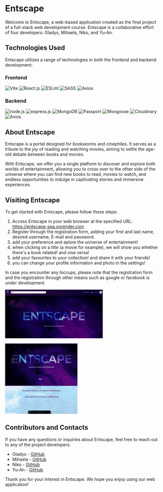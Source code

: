 # Entscape

Welcome to Entscape, a web-based application created as the final project of a full-stack web development course. Entscape is a collaborative effort of four developers: Gladys, Mihaela, Niko, and Yu-An.

## Technologies Used

Entscape utilizes a range of technologies in both the frontend and backend development:

### Frontend

![Vite](https://img.shields.io/badge/Vite-646CFF.svg?style=for-the-badge&logo=Vite&logoColor=white) ![React.js](https://img.shields.io/badge/React-61DAFB.svg?style=for-the-badge&logo=React&logoColor=black) ![ESLint](https://img.shields.io/badge/ESLint-4B32C3.svg?style=for-the-badge&logo=ESLint&logoColor=white) ![SASS](https://img.shields.io/badge/Sass-CC6699.svg?style=for-the-badge&logo=Sass&logoColor=white) ![Axios](https://img.shields.io/badge/Axios-5A29E4.svg?style=for-the-badge&logo=Axios&logoColor=white)

### Backend

![node.js](https://img.shields.io/badge/Node.js-339933.svg?style=for-the-badge&logo=nodedotjs&logoColor=white) ![express.js](https://img.shields.io/badge/Express.js-404D59?style=for-the-badge) ![MongoDB](https://img.shields.io/badge/MongoDB-47A248.svg?style=for-the-badge&logo=MongoDB&logoColor=white) ![Passport](https://img.shields.io/badge/Passport-34E27A.svg?style=for-the-badge&logo=Passport&logoColor=white) ![Mongoose](https://img.shields.io/badge/Mongoose-880000.svg?style=for-the-badge&logo=Mongoose&logoColor=white) ![Cloudinary](https://img.shields.io/badge/-Cloudinary-blue) ![Axios](https://img.shields.io/badge/Axios-5A29E4.svg?style=for-the-badge&logo=Axios&logoColor=white)

## About Entscape

Entscape is a portal designed for bookworms and cinephiles. It serves as a tribute to the joy of reading and watching movies, aiming to settle the age-old debate between books and movies.

With Entscape, we offer you a single platform to discover and explore both worlds of entertainment, allowing you to cross over to the other side of the universe where you can find new books to read, movies to watch, and endless opportunities to indulge in captivating stories and immersive experiences.

## Visiting Entscape

To get started with Entscape, please follow these steps:

1. Access Entscape in your web browser at the specified URL: https://entscape-spa.onrender.com
2. Register through the registration form, adding your first and last name, desired username, E-mail and password.
3. add your preference and eplore the universe of entertainment!
4. when clicking on a title (a movie for example), we will show you whether there's a book related! and vise versa!
5. add your favourites to your collection! and share it with your friends!
6. you can change your profile information and photo in the settings!

In case you encounter any hiccups, please note that the registration form and the registration through other means such as google or facebook is under development.

![](client/src/assets/screenshots/entscape_gif_desktop.gif)

![](client/src/assets/screenshots/entscape_gif_mobile.gif)

## Contributors and Contacts

If you have any questions or inquiries about Entscape, feel free to reach out to any of the project developers:

- Gladys - [GitHub](https://github.com/GladysAW)
- Mihaela - [GitHub](https://github.com/m89mihaella)
- Niko - [GitHub](https://github.com/nikopanag)
- Yu-An - [GitHub](https://github.com/yuany2036)

Thank you for your interest in Entscape. We hope you enjoy using our web application!
